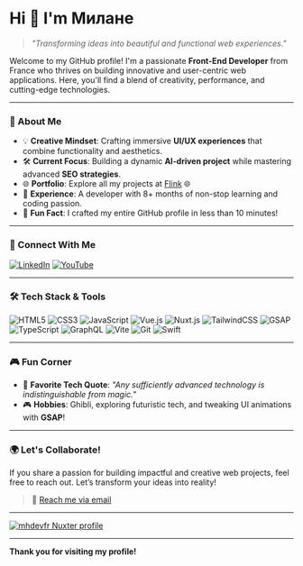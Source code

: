 # Hi 👋 I'm **Милане**  


> _"Transforming ideas into beautiful and functional web experiences."_
> 

Welcome to my GitHub profile! I'm a passionate **Front-End Developer** from France who thrives on building innovative and user-centric web applications. Here, you'll find a blend of creativity, performance, and cutting-edge technologies.

---

### 🎨 About Me

- 💡 **Creative Mindset**: Crafting immersive **UI/UX experiences** that combine functionality and aesthetics.
- 🛠️ **Current Focus**: Building a dynamic **AI-driven project** while mastering advanced **SEO strategies**.
- 🌐 **Portfolio**: Explore all my projects at [Flink](https://flink-agency.dev) 🌐
- 📓 **Experience**: A developer with 8+ months of non-stop learning and coding passion.
- 🚀 **Fun Fact**: I crafted my entire GitHub profile in less than 10 minutes!

---

### 🔗 Connect With Me

[![LinkedIn](https://img.shields.io/badge/-LinkedIn-0077b5?style=flat&logo=linkedin&logoColor=white)](https://linkedin.com/in/mhdev)
[![YouTube](https://img.shields.io/badge/-YouTube-ff0000?style=flat&logo=youtube&logoColor=white)](https://youtube.com/mhdev)

---

### 🛠️ Tech Stack & Tools

![HTML5](https://img.shields.io/badge/-HTML5-E34F26?style=flat&logo=html5&logoColor=white)
![CSS3](https://img.shields.io/badge/-CSS3-1572B6?style=flat&logo=css3&logoColor=white)
![JavaScript](https://img.shields.io/badge/-JavaScript-F7DF1E?style=flat&logo=javascript&logoColor=black)
![Vue.js](https://img.shields.io/badge/-Vue.js-4FC08D?style=flat&logo=vue.js&logoColor=white)
![Nuxt.js](https://img.shields.io/badge/-Nuxt.js-00DC82?style=flat&logo=nuxtdotjs&logoColor=white)
![TailwindCSS](https://img.shields.io/badge/-TailwindCSS-06B6D4?style=flat&logo=tailwindcss&logoColor=white)
![GSAP](https://img.shields.io/badge/-GSAP-88CE02?style=flat&logo=greensock&logoColor=white)
![TypeScript](https://img.shields.io/badge/-TypeScript-3178C6?style=flat&logo=typescript&logoColor=white)
![GraphQL](https://img.shields.io/badge/-GraphQL-E10098?style=flat&logo=graphql&logoColor=white)
![Vite](https://img.shields.io/badge/-Vite-646CFF?style=flat&logo=vite&logoColor=white)
![Git](https://img.shields.io/badge/-Git-F05032?style=flat&logo=git&logoColor=white)
![Swift](https://img.shields.io/badge/Swift-F05138?logo=Swift&logoColor=white)

---

### 🎮 Fun Corner

- 🌟 **Favorite Tech Quote**: _"Any sufficiently advanced technology is indistinguishable from magic."_
- 🎮 **Hobbies**: Ghibli, exploring futuristic tech, and tweaking UI animations with **GSAP**!

---

### 🌍 Let's Collaborate!

If you share a passion for building impactful and creative web projects, feel free to reach out. Let’s transform your ideas into reality!

> 📧 [Reach me via email](mailto:mhdev@flink-agency.dev)

---

[![mhdevfr Nuxter profile](https://nuxters.nuxt.com/card/mhdevfr/og.png)](https://nuxters.nuxt.com/mhdevfr)


---

**Thank you for visiting my profile!**
